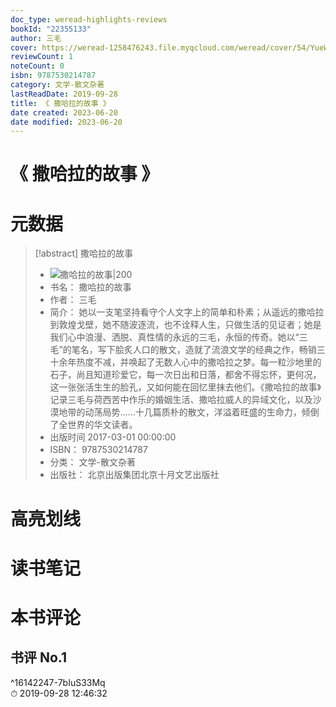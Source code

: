 ```yaml
---
doc_type: weread-highlights-reviews
bookId: "22355133"
author: 三毛
cover: https://weread-1258476243.file.myqcloud.com/weread/cover/54/YueWen_22355133/t7_YueWen_22355133.jpg
reviewCount: 1
noteCount: 0
isbn: 9787530214787
category: 文学-散文杂著
lastReadDate: 2019-09-28
title: 《 撒哈拉的故事 》
date created: 2023-06-20
date modified: 2023-06-20
---
```


# 《 撒哈拉的故事 》

# 元数据

> [!abstract] 撒哈拉的故事
> - ![ 撒哈拉的故事|200](https://weread-1258476243.file.myqcloud.com/weread/cover/54/YueWen_22355133/t7_YueWen_22355133.jpg)
> - 书名： 撒哈拉的故事
> - 作者： 三毛
> - 简介： 她以一支笔坚持看守个人文字上的简单和朴素；从遥远的撒哈拉到敦煌戈壁，她不随波逐流，也不诠释人生，只做生活的见证者；她是我们心中浪漫、洒脱、真性情的永远的三毛，永恒的传奇。她以“三毛”的笔名，写下脍炙人口的散文，造就了流浪文学的经典之作，畅销三十余年热度不减，并唤起了无数人心中的撒哈拉之梦。每一粒沙地里的石子，尚且知道珍爱它，每一次日出和日落，都舍不得忘怀，更何况，这一张张活生生的脸孔，又如何能在回忆里抹去他们。《撒哈拉的故事》记录三毛与荷西苦中作乐的婚姻生活、撒哈拉威人的异域文化，以及沙漠地带的动荡局势……十几篇质朴的散文，洋溢着旺盛的生命力，倾倒了全世界的华文读者。
> - 出版时间 2017-03-01 00:00:00
> - ISBN： 9787530214787
> - 分类： 文学-散文杂著
> - 出版社： 北京出版集团北京十月文艺出版社

# 高亮划线

# 读书笔记

# 本书评论

## 书评 No.1

 ^16142247-7bIuS33Mq  
⏱ 2019-09-28 12:46:32
